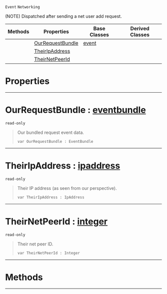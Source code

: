  `Event` `Networking`



(NOTE) Dispatched after sending a net user add request.

|Methods|Properties|Base Classes|Derived Classes|
|---|---|---|---|
| |[ OurRequestBundle](https://github.com/ZilchEngine/ZilchDocs/blob/master/code_reference/class_reference/netpeersentuseraddrequest.markdown#ourrequestbundle-zilch-en)|[event](https://github.com/ZilchEngine/ZilchDocs/blob/master/code_reference/class_reference/event.markdown)| |
| |[ TheirIpAddress](https://github.com/ZilchEngine/ZilchDocs/blob/master/code_reference/class_reference/netpeersentuseraddrequest.markdown#theiripaddress-zilch-engi)| | |
| |[ TheirNetPeerId](https://github.com/ZilchEngine/ZilchDocs/blob/master/code_reference/class_reference/netpeersentuseraddrequest.markdown#theirnetpeerid-zilch-engi)| | |


 #  Properties


---  
 #  OurRequestBundle : [eventbundle](https://github.com/ZilchEngine/ZilchDocs/blob/master/code_reference/class_reference/eventbundle.markdown)

 `read-only`

> Our bundled request event data.
> ``` lang=cpp, name=Nada
> var OurRequestBundle : EventBundle


---  
 #  TheirIpAddress : [ipaddress](https://github.com/ZilchEngine/ZilchDocs/blob/master/code_reference/class_reference/ipaddress.markdown)

 `read-only`

> Their IP address (as seen from our perspective).
> ``` lang=cpp, name=Nada
> var TheirIpAddress : IpAddress


---  
 #  TheirNetPeerId : [integer](https://github.com/ZilchEngine/ZilchDocs/blob/master/code_reference/nada_base_types/integer.markdown)

 `read-only`

> Their net peer ID.
> ``` lang=cpp, name=Nada
> var TheirNetPeerId : Integer


---  
 #  Methods


---  
 

 
